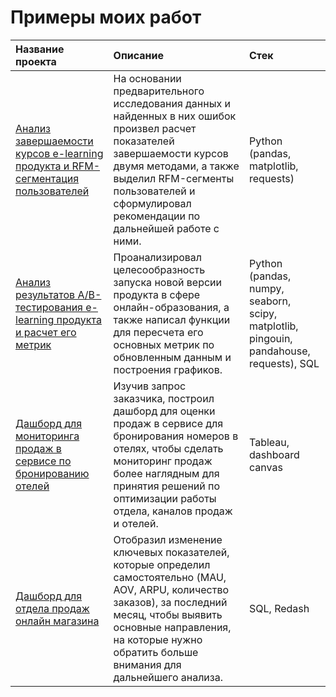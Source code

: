 
# Примеры моих работ

| Название проекта | Описание | Стек |
| :---------| :------- | :------------------------- |
| [Анализ завершаемости курсов e-learning продукта и RFM-сегментация пользователей](https://github.com/alex-grigorev/my_portfolio/tree/main/product_analysis_e-learn_rfm) |На основании предварительного исследования данных и найденных в них ошибок произвел расчет показателей завершаемости курсов двумя методами, а также выделил RFM-сегменты пользователей и сформулировал рекомендации по дальнейшей работе с ними.| Python (pandas, matplotlib, requests)|
| [Анализ результатов A/B-тестирования e-learning продукта и расчет его метрик](https://github.com/alex-grigorev/my_portfolio/tree/main/ab-testing_e-learn) | Проанализировал целесообразность запуска новой версии продукта в сфере онлайн-образования, а также написал функции для пересчета его основных метрик по обновленным данным и построения графиков. |Python (pandas, numpy, seaborn, scipy, matplotlib, pingouin, pandahouse, requests), SQL|
| [Дашборд для мониторинга продаж в сервисе по бронированию отелей](https://github.com/alex-grigorev/my_portfolio/tree/main/hotels_dashboard) | Изучив запрос заказчика, построил дашборд для оценки продаж в сервисе для бронирования номеров в отелях, чтобы сделать мониторинг продаж более наглядным для принятия решений по оптимизации работы отдела, каналов продаж и отелей.|Tableau, dashboard canvas|
| [Дашборд для отдела продаж онлайн магазина](https://github.com/alex-grigorev/my_portfolio/tree/main/retail_dashboard) |Отобразил изменение ключевых показателей, которые определил самостоятельно (MAU, AOV, ARPU, количество заказов), за последний месяц, чтобы выявить основные направления, на которые нужно обратить больше внимания для дальнейшего анализа.|SQL, Redash|


